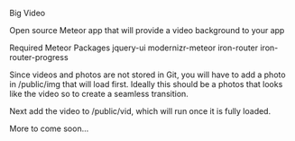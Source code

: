 Big Video

Open source Meteor app that will provide a video background to your app

Required Meteor Packages
    jquery-ui
    modernizr-meteor
    iron-router
    iron-router-progress

Since videos and photos are not stored in Git, you will have to add a photo in /public/img that will load first. Ideally this should be a photos that looks like the video so to create a seamless transition.

Next add the video to /public/vid, which will run once it is fully loaded.


More to come soon...
